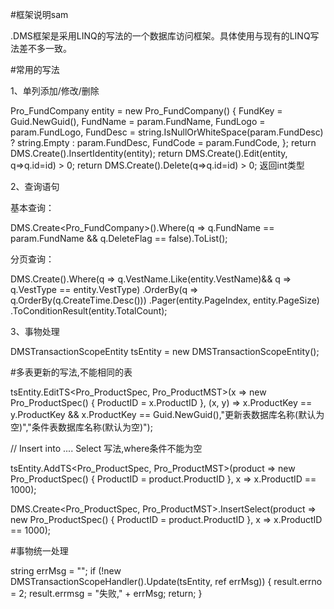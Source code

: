#框架说明sam

.DMS框架是采用LINQ的写法的一个数据库访问框架。具体使用与现有的LINQ写法差不多一致。

#常用的写法

1、单列添加/修改/删除

Pro_FundCompany entity = new Pro_FundCompany()
{
	FundKey = Guid.NewGuid(),
	FundName = param.FundName,
	FundLogo = param.FundLogo,
	FundDesc = string.IsNullOrWhiteSpace(param.FundDesc) ? string.Empty : param.FundDesc,
	FundCode = param.FundCode,
};
return DMS.Create<T>().InsertIdentity(entity);
return DMS.Create<T>().Edit(entity, q=>q.id=id) > 0;
return DMS.Create<T>().Delete(q=>q.id=id) > 0;
返回int类型

2、查询语句

基本查询：

DMS.Create<Pro_FundCompany>().Where(q => q.FundName == param.FundName && q.DeleteFlag == false).ToList();

分页查询：

DMS.Create().Where(q => q.VestName.Like(entity.VestName)&& q => q.VestType == entity.VestType) .OrderBy(q => q.OrderBy(q.CreateTime.Desc())) .Pager(entity.PageIndex, entity.PageSize) .ToConditionResult(entity.TotalCount);

3、事物处理

DMSTransactionScopeEntity tsEntity = new DMSTransactionScopeEntity();

#多表更新的写法,不能相同的表

tsEntity.EditTS<Pro_ProductSpec, Pro_ProductMST>(x => new Pro_ProductSpec() { ProductID = x.ProductID }, (x, y) => x.ProductKey == y.ProductKey && x.ProductKey == Guid.NewGuid(),"更新表数据库名称(默认为空)","条件表数据库名称(默认为空)");

// Insert into .... Select 写法,where条件不能为空

tsEntity.AddTS<Pro_ProductSpec, Pro_ProductMST>(product => new Pro_ProductSpec() { ProductID = product.ProductID }, x => x.ProductID == 1000);

DMS.Create<Pro_ProductSpec, Pro_ProductMST>.InsertSelect(product => new Pro_ProductSpec() { ProductID = product.ProductID }, x => x.ProductID == 1000);

#事物统一处理

string errMsg = ""; if (!new DMSTransactionScopeHandler().Update(tsEntity, ref errMsg)) { result.errno = 2; result.errmsg = "失败," + errMsg; return; }